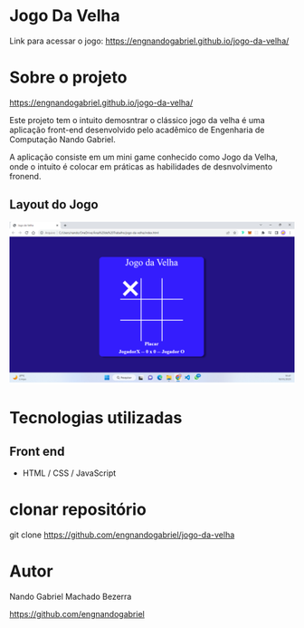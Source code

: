 # Jogo Da Velha
Link para acessar o jogo: https://engnandogabriel.github.io/jogo-da-velha/

# Sobre o projeto

 https://engnandogabriel.github.io/jogo-da-velha/

Este projeto tem o intuito demosntrar o clássico jogo da velha é uma aplicação front-end desenvolvido pelo acadêmico de Engenharia de Computação Nando Gabriel.

A aplicação consiste em um mini game conhecido como Jogo da Velha, onde o intuito é colocar em práticas as habilidades de desnvolvimento fronend.

## Layout do Jogo
![Tela Principal](https://github.com/engnandogabriel/jogo-da-velha/blob/master/tela-inical.png)


# Tecnologias utilizadas
## Front end
- HTML / CSS / JavaScript

# clonar repositório
git clone https://github.com/engnandogabriel/jogo-da-velha

# Autor

Nando Gabriel Machado Bezerra

https://github.com/engnandogabriel

